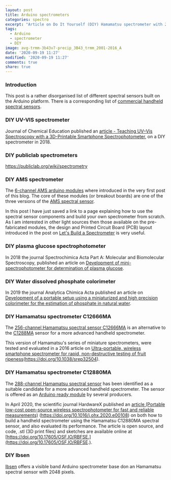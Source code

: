 ```yaml
---
layout: post
title: Arduino spectrometers
categories: spectro
excerpt: "Article on Do It Yourself (DIY) Hamamatsu spectrometer with 288 bands"
tags:
  - Arduino
  - spectrometer
  - DIY
image: avg-trmm-3b43v7-precip_3B43_trmm_2001-2016_A
date: '2020-09-19 11:27'
modified: '2020-09-19 11:27'
comments: true
share: true
---
```


### Introduction

This post is a rather disorganised list of different spectral sensors built on the Arduino platform. There is a corresponding list of [commercial handheld spectral sensors](../spectro-commercial-handheld).

### DIY UV-VIS spectrometer

Journal of Chemical Education published an [article - Teaching UV–Vis Spectroscopy with a 3D-Printable Smartphone Spectrophotometer](https://doi.org/10.1021/acs.jchemed.5b00654), on a DIY spectrometer in 2018.

### DIY publiclab spectrometers

https://publiclab.org/wiki/spectrometry

### DIY AMS spectrometer

The [6-channel AMS arduino modules](../../module/module-AS726X-spectromete) where introduced in the very first post of this blog. The core of these modules (or breakout boards) are one of the three versions of the [AMS spectral sensor](../../sensor/sensor-AS726X-spectrometer/).

In this post I have just saved a link to a page explaining how to use the spectral sensor components and build your own spectrometer from scratch. As I am interested in other light sources then those available on the pre-fabricated modules, the design and Printed Circuit Board (PCB) layout introduced in the post on [Let's Build a Spectrometer](https://www.open-electronics.org/lets-build-a-spectrometer/) is very useful.

### DIY plasma glucose spectrophotometer

In 2018 the journal Spectrochimica Acta Part A: Molecular and Biomolecular Spectroscopy, published an article on [Development of mini-spectrophotometer for determination of plasma glucose](https://doi.org/10.1016/j.saa.2018.06.107).

### DIY Water dissolved phosphate colorimeter

In 2019 the journal Analytica Chimica Acta published an article on [Development of a portable setup using a miniaturized and high precision colorimeter for the estimation of phosphate in natural water](https://doi.org/10.1016/j.aca.2019.01.030).

### DIY Hamamatsu spectrometer C12666MA

The [256-channel Hamamatsu spectral sensor C12666MA](https://www.hamamatsu.com/eu/en/product/type/C12666MA/index.html) is an alternative to the [C1288MA](../spectro-Hamamatsu-C12880MA-diy) sensor for a more advanced handheld spectrometer.

This version of Hamamatsu's series of miniature spectrometers, were tested and evaluated in a 2016 article on [Ultra-portable, wireless smartphone spectrometer for rapid, non-destructive testing of fruit ripeness](https://www.ncbi.nlm.nih.gov/pmc/articles/PMC5015488/)(https://doi.org/10.1038/srep32504).

### DIY Hamamatsu spectrometer C12880MA

The [288-channel Hamamatsu spectral sensor](../../sensor/sensor-hamamatsu-C12880MA/) has been identified as a suitable candidate for a more advanced handheld spectrometer. The sensor is offered as an [Arduino ready module](../../module/module-hamamatsu-C12880MA/) by several producers.

In April 2020, the scientific journal HardwareX published an [article (Portable low-cost open-source wireless spectrophotometer for fast and reliable measurements)](https://www.sciencedirect.com/science/article/pii/S246806722030016X) (https://doi.org/10.1016/j.ohx.2020.e00108) on both how to build a handheld spectrometer using the Hamamatsu C12880MA spectral sensor, and also evaluated its performance. The article is open source, and code, <span class='file'>.stl</span> (3D print files) and sketches are available online at [https://doi.org/10.17605/OSF.IO/RBFSE.](https://doi.org/10.17605/OSF.IO/RBFSE.).

### DIY Ibsen

[Ibsen](https://shop.ibsen.com/product/freedom-arduino-kit/) offers a visible band Arduino spectrometer base don an Hamamatsu spectral sensor with 2048 pixels.
